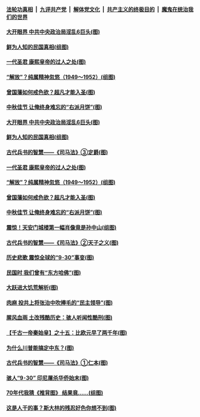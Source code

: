 

####  [法轮功真相](../../../../basic/blob/master/README.md?t=10031602) &nbsp;|&nbsp; [九评共产党](../../../../9ping.md/blob/master/README.md?t=10031602) &nbsp;|&nbsp; [解体党文化](../../../../jtdwh.md/blob/master/README.md?t=10031602)  &nbsp;|&nbsp; [共产主义的终极目的](../../../../gczydzjmd.md/blob/master/README.md?t=10031602) &nbsp;|&nbsp; [魔鬼在统治我们的世界](../../../../mgztzwmdsj.md/blob/master/README.md?t=10031602) 

#### [大开眼界 中共中央政治局淫乱6巨头(图)](../pages/p6/947435.md?t=10031602) 

#### [鲜为人知的民国真相(组图)](../pages/p6/947477.md?t=10031602) 

#### [一代圣君 康熙皇帝的过人之处(图)](../pages/p6/874870.md?t=10031602) 

#### [“解放”？纯属精神忽悠（1949～1952）(组图)](../pages/p6/947382.md?t=10031602) 

#### [曾国藩如何戒色欲？超凡才能入圣(图)](../pages/p6/908904.md?t=10031602) 

#### [中秋佳节 让俺终身难忘的“右派月饼”(图)](../pages/p6/946665.md?t=10031602) 

#### [大开眼界 中共中央政治局淫乱6巨头(图)](../pages/p6/947435.md?t=10031602) 

#### [鲜为人知的民国真相(组图)](../pages/p6/947477.md?t=10031602) 

#### [古代兵书的智慧——《司马法》③定爵(图)](../pages/p6/947111.md?t=10031602) 

#### [一代圣君 康熙皇帝的过人之处(图)](../pages/p6/874870.md?t=10031602) 

#### [“解放”？纯属精神忽悠（1949～1952）(组图)](../pages/p6/947382.md?t=10031602) 

#### [曾国藩如何戒色欲？超凡才能入圣(图)](../pages/p6/908904.md?t=10031602) 

#### [中秋佳节 让俺终身难忘的“右派月饼”(图)](../pages/p6/946665.md?t=10031602) 

#### [震惊！天安门城楼第一幅肖像竟是孙中山(组图)](../pages/p6/947523.md?t=10031602) 

#### [古代兵书的智慧——《司马法》②天子之义(图)](../pages/p6/947110.md?t=10031602) 

#### [历史悲歌 震惊全球的“9･30”事变(图)](../pages/p6/930030.md?t=10031602) 

#### [民国时 我们曾有“东方哈佛”(图)](../pages/p6/947030.md?t=10031602) 

#### [大跃进大饥荒解析(图)](../pages/p6/947514.md?t=10031602) 

#### [肉麻 投共上将张治中吹捧毛的“民主领导”(图)](../pages/p6/947026.md?t=10031602) 

#### [腥风血雨 土改残酷历史：骇人听闻性酷刑(图)](../pages/p6/947521.md?t=10031602) 

#### [【千古一帝秦始皇】之十五：比欧元早了两千年(图)](../pages/p6/945193.md?t=10031602) 

#### [为什么川普能搞定中东？(图)](../pages/p6/946885.md?t=10031602) 

#### [古代兵书的智慧——《司马法》①仁本(图)](../pages/p6/947109.md?t=10031602) 

#### [骇人“9･30” 印尼屠杀华侨始末(图)](../pages/p6/930029.md?t=10031602) 

#### [70年代我猜《推背图》 结果竟……(组图)](../pages/p6/947027.md?t=10031602) 

#### [这是人干的事？斯大林的残忍好色你想不到(图)](../pages/p6/946534.md?t=10031602) 

